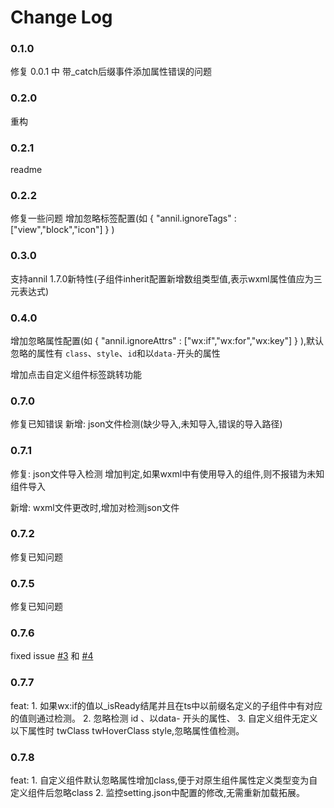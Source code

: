 # Change Log

### 0.1.0

修复 0.0.1 中 带_catch后缀事件添加属性错误的问题

### 0.2.0

重构

### 0.2.1

readme 

### 0.2.2

修复一些问题
增加忽略标签配置(如 { "annil.ignoreTags" : ["view","block","icon"] } ) 

### 0.3.0

支持annil 1.7.0新特性(子组件inherit配置新增数组类型值,表示wxml属性值应为三元表达式)

### 0.4.0

增加忽略属性配置(如 { "annil.ignoreAttrs" : ["wx:if","wx:for","wx:key"] } ),默认忽略的属性有 `class`、`style`、`id`和以`data-`开头的属性

增加点击自定义组件标签跳转功能
### 0.7.0
修复已知错误
新增: json文件检测(缺少导入,未知导入,错误的导入路径)

### 0.7.1

修复: json文件导入检测 增加判定,如果wxml中有使用导入的组件,则不报错为未知组件导入

新增: wxml文件更改时,增加对检测json文件

### 0.7.2
修复已知问题

### 0.7.5
修复已知问题

### 0.7.6 

fixed issue [#3](https://github.com/missannil/vscode-annil/issues/3) 和 [#4](https://github.com/missannil/vscode-annil/issues/4)

### 0.7.7

feat:  1. 如果wx:if的值以_isReady结尾并且在ts中以前缀名定义的子组件中有对应的值则通过检测。
	   2. 忽略检测 id 、以data- 开头的属性、
	   3. 自定义组件无定义以下属性时 twClass twHoverClass  style,忽略属性值检测。 
### 0.7.8

feat: 1. 自定义组件默认忽略属性增加class,便于对原生组件属性定义类型变为自定义组件后忽略class
	  2. 监控setting.json中配置的修改,无需重新加载拓展。